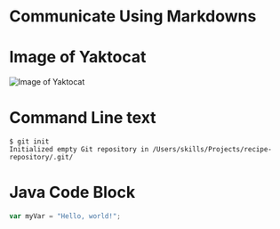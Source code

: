 # Communicate Using Markdowns

# Image of Yaktocat
![Image of Yaktocat](https://octodex.github.com/images/yaktocat.png)

# Command Line text 

```
$ git init
Initialized empty Git repository in /Users/skills/Projects/recipe-repository/.git/
```
# Java Code Block

``` javascript
var myVar = "Hello, world!";
```
